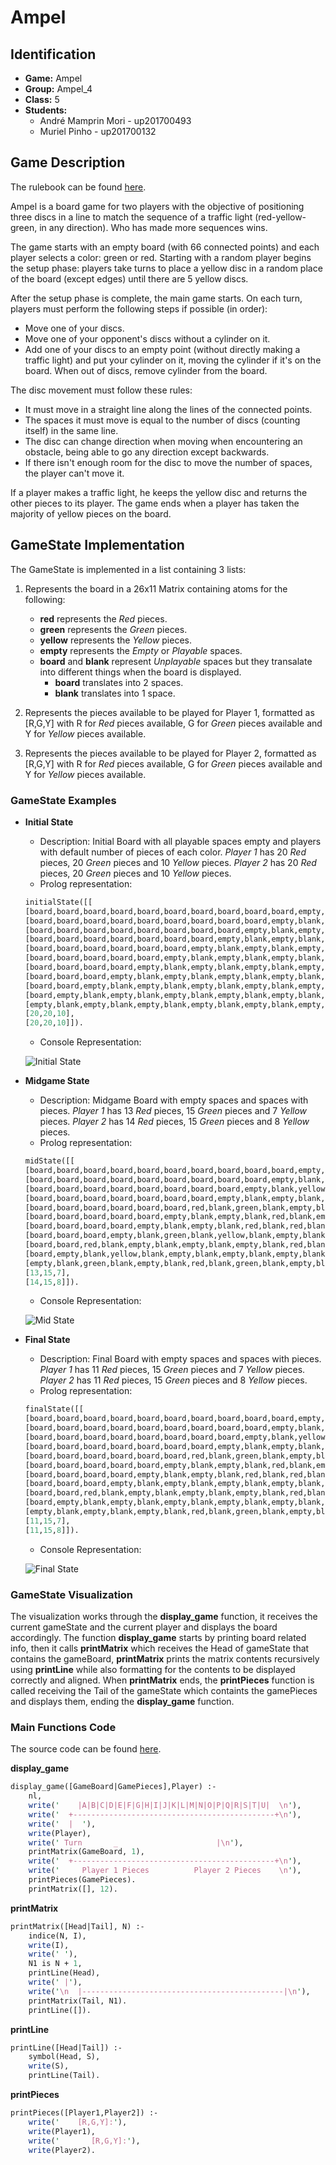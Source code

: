 # Ampel

## Identification

* **Game:** Ampel
* **Group:** Ampel_4
* **Class:** 5
* **Students:**
    * André Mamprin Mori - up201700493
    * Muriel Pinho - up201700132


## Game Description

The rulebook can be found [here](docs/AMPEL_EN.pdf).

Ampel is a board game for two players with the objective of positioning three discs in a line to match the sequence of a traffic light (red-yellow-green, in any direction). Who has made more sequences wins.

The game starts with an empty board (with 66 connected points) and each player selects a color: green or red. Starting with a random player begins the setup phase: players take turns to place a yellow disc in a random place of the board (except edges) until there are 5 yellow discs.

After the setup phase is complete, the main game starts. On each turn, players must perform the following steps if possible (in order):
* Move one of your discs.
* Move one of your opponent's discs without a cylinder on it.
* Add one of your discs to an empty point (without directly making a traffic light) and put your cylinder on it, moving the cylinder if it's on the board. When out of discs, remove cylinder from the board.

The disc movement must follow these rules:
* It must move in a straight line along the lines of the connected points.
* The spaces it must move is equal to the number of discs (counting itself) in the same line.
* The disc can change direction when moving when encountering an obstacle, being able to go any direction except backwards.
* If there isn't enough room for the disc to move the number of spaces, the player can't move it.

If a player makes a traffic light, he keeps the yellow disc and returns the other pieces to its player. The game ends when a player has taken the majority of yellow pieces on the board.


## GameState Implementation

The GameState is implemented in a list containing 3 lists:
1. Represents the board in a 26x11 Matrix containing atoms for the following:
    - **red** represents the *Red* pieces.
    - **green** represents the *Green* pieces.
    - **yellow** represents the *Yellow* pieces.
    - **empty** represents the *Empty* or *Playable* spaces.
    - **board** and **blank** represent *Unplayable* spaces but they transalate into different things when the board is displayed.
        - **board** translates into 2 spaces.
        - **blank** translates into 1 space.

2. Represents the pieces available to be played for Player 1, formatted as [R,G,Y] with R for *Red* pieces available, G for *Green* pieces available and Y for *Yellow* pieces available.
3. Represents the pieces available to be played for Player 2, formatted as [R,G,Y] with R for *Red* pieces available, G for *Green* pieces available and Y for *Yellow* pieces available.

### GameState Examples

- **Initial State**
    - Description:
        Initial Board with all playable spaces empty and players with default number of pieces of each color.
        *Player 1* has 20 *Red* pieces, 20 *Green* pieces and 10 *Yellow* pieces.
        *Player 2* has 20 *Red* pieces, 20 *Green* pieces and 10 *Yellow* pieces.
    - Prolog representation:
    ```pl
    initialState([[
    [board,board,board,board,board,board,board,board,board,board,empty,board,board,board,board,board,board,board,board,board,board],
    [board,board,board,board,board,board,board,board,board,empty,blank,empty,board,board,board,board,board,board,board,board,board],
    [board,board,board,board,board,board,board,board,empty,blank,empty,blank,empty,board,board,board,board,board,board,board,board],
    [board,board,board,board,board,board,board,empty,blank,empty,blank,empty,blank,empty,board,board,board,board,board,board,board],
    [board,board,board,board,board,board,empty,blank,empty,blank,empty,blank,empty,blank,empty,board,board,board,board,board,board],
    [board,board,board,board,board,empty,blank,empty,blank,empty,blank,empty,blank,empty,blank,empty,board,board,board,board,board],
    [board,board,board,board,empty,blank,empty,blank,empty,blank,empty,blank,empty,blank,empty,blank,empty,board,board,board,board],
    [board,board,board,empty,blank,empty,blank,empty,blank,empty,blank,empty,blank,empty,blank,empty,blank,empty,board,board,board],
    [board,board,empty,blank,empty,blank,empty,blank,empty,blank,empty,blank,empty,blank,empty,blank,empty,blank,empty,board,board],
    [board,empty,blank,empty,blank,empty,blank,empty,blank,empty,blank,empty,blank,empty,blank,empty,blank,empty,blank,empty,board],
    [empty,blank,empty,blank,empty,blank,empty,blank,empty,blank,empty,blank,empty,blank,empty,blank,empty,blank,empty,blank,empty]],
    [20,20,10],
    [20,20,10]]).
    ```
    - Console Representation:

    ![Initial State](docs/images/initial_state.png)

- **Midgame State**
    - Description:
        Midgame Board with empty spaces and spaces with pieces.
        *Player 1* has 13 *Red* pieces, 15 *Green* pieces and 7 *Yellow* pieces.
        *Player 2* has 14 *Red* pieces, 15 *Green* pieces and 8 *Yellow* pieces.
    - Prolog representation:
    ```pl
    midState([[
    [board,board,board,board,board,board,board,board,board,board,empty,board,board,board,board,board,board,board,board,board,board],
    [board,board,board,board,board,board,board,board,board,empty,blank,empty,board,board,board,board,board,board,board,board,board],
    [board,board,board,board,board,board,board,board,empty,blank,yellow,blank,empty,board,board,board,board,board,board,board,board],
    [board,board,board,board,board,board,board,empty,blank,empty,blank,empty,blank,empty,board,board,board,board,board,board,board],
    [board,board,board,board,board,board,red,blank,green,blank,empty,blank,yellow,blank,red,board,board,board,board,board,board],
    [board,board,board,board,board,empty,blank,empty,blank,red,blank,empty,blank,green,blank,empty,board,board,board,board,board],
    [board,board,board,board,empty,blank,empty,blank,red,blank,red,blank,yellow,blank,empty,blank,green,board,board,board,board],
    [board,board,board,empty,blank,green,blank,yellow,blank,empty,blank,empty,blank,empty,blank,green,blank,empty,board,board,board],
    [board,board,red,blank,empty,blank,empty,blank,empty,blank,red,blank,green,blank,red,blank,red,blank,empty,board,board],
    [board,empty,blank,yellow,blank,empty,blank,empty,blank,empty,blank,green,blank,empty,blank,red,blank,empty,blank,empty,board],
    [empty,blank,green,blank,empty,blank,red,blank,green,blank,empty,blank,red,blank,empty,blank,green,blank,red,blank,empty]],
    [13,15,7],
    [14,15,8]]).
    ```
    - Console Representation:

    ![Mid State](docs/images/mid_state.png)

- **Final State**
    - Description:
        Final Board with empty spaces and spaces with pieces.
        *Player 1* has 11 *Red* pieces, 15 *Green* pieces and 7 *Yellow* pieces.
        *Player 2* has 11 *Red* pieces, 15 *Green* pieces and 8 *Yellow* pieces.
    - Prolog representation:
    ```pl
    finalState([[
    [board,board,board,board,board,board,board,board,board,board,empty,board,board,board,board,board,board,board,board,board,board],
    [board,board,board,board,board,board,board,board,board,empty,blank,empty,board,board,board,board,board,board,board,board,board],
    [board,board,board,board,board,board,board,board,empty,blank,yellow,blank,empty,board,board,board,board,board,board,board,board],
    [board,board,board,board,board,board,board,empty,blank,empty,blank,empty,blank,empty,board,board,board,board,board,board,board],
    [board,board,board,board,board,board,red,blank,green,blank,empty,blank,empty,blank,red,board,board,board,board,board,board],
    [board,board,board,board,board,empty,blank,empty,blank,red,blank,empty,blank,empty,blank,empty,board,board,board,board,board],
    [board,board,board,board,empty,blank,empty,blank,red,blank,red,blank,yellow,blank,empty,blank,green,board,board,board,board],
    [board,board,board,empty,blank,empty,blank,empty,blank,empty,blank,empty,blank,empty,blank,green,blank,empty,board,board,board],
    [board,board,red,blank,empty,blank,empty,blank,empty,blank,red,blank,green,blank,red,blank,red,blank,empty,board,board],
    [board,empty,blank,empty,blank,empty,blank,empty,blank,empty,blank,green,blank,empty,blank,red,blank,empty,blank,empty,board],
    [empty,blank,empty,blank,empty,blank,red,blank,green,blank,empty,blank,red,blank,empty,blank,green,blank,red,blank,empty]],
    [11,15,7],
    [11,15,8]]).
    ```
    - Console Representation:

    ![Final State](docs/images/final_state.png)

### GameState Visualization

The visualization works through the **display_game** function, it receives the current gameState and the current player and displays the board accordingly. The function **display_game** starts by printing board related info, then it calls **printMatrix** which receives the Head of gameState that contains the gameBoard, **printMatrix** prints the matrix contents recursively using **printLine** while also formatting for the contents to be displayed correctly and aligned. When **printMatrix** ends, the **printPieces** function is called receiving the Tail of the gameState which containts the gamePieces and displays them, ending the **display_game** function.

### Main Functions Code

The source code can be found [here](src/ampel.pl).

**display_game**
```pl
display_game([GameBoard|GamePieces],Player) :-
    nl,
    write('    |A|B|C|D|E|F|G|H|I|J|K|L|M|N|O|P|Q|R|S|T|U|  \n'),
    write('  +---------------------------------------------+\n'),
    write('  |  '),
    write(Player),
    write(' Turn       _                      |\n'),
    printMatrix(GameBoard, 1),
    write('  +---------------------------------------------+\n'),
    write('     Player 1 Pieces          Player 2 Pieces    \n'),
    printPieces(GamePieces).
    printMatrix([], 12).

```
**printMatrix**
```pl
printMatrix([Head|Tail], N) :-
    indice(N, I),
    write(I),
    write(' '),
    N1 is N + 1,
    printLine(Head),
    write(' |'),
    write('\n  |---------------------------------------------|\n'),
    printMatrix(Tail, N1).
    printLine([]).
```
**printLine**
```pl
printLine([Head|Tail]) :-
    symbol(Head, S),
    write(S),
    printLine(Tail).
```

**printPieces**
```pl
printPieces([Player1,Player2]) :-
    write('    [R,G,Y]:'),
    write(Player1),
    write('       [R,G,Y]:'),
    write(Player2).
```



